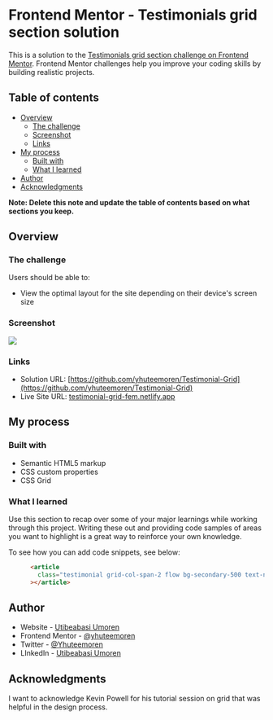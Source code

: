 # Frontend Mentor - Testimonials grid section solution

This is a solution to the [Testimonials grid section challenge on Frontend Mentor](https://www.frontendmentor.io/challenges/testimonials-grid-section-Nnw6J7Un7). Frontend Mentor challenges help you improve your coding skills by building realistic projects. 

## Table of contents

- [Overview](#overview)
  - [The challenge](#the-challenge)
  - [Screenshot](#screenshot)
  - [Links](#links)
- [My process](#my-process)
  - [Built with](#built-with)
  - [What I learned](#what-i-learned)
- [Author](#author)
- [Acknowledgments](#acknowledgments)

**Note: Delete this note and update the table of contents based on what sections you keep.**

## Overview

### The challenge

Users should be able to:

- View the optimal layout for the site depending on their device's screen size

### Screenshot

![](/screenshot.jpg)

### Links

- Solution URL: [https://github.com/yhuteemoren/Testimonial-Grid](https://github.com/yhuteemoren/Testimonial-Grid)
- Live Site URL: [testimonial-grid-fem.netlify.app](testimonial-grid-fem.netlify.app)


## My process

### Built with

- Semantic HTML5 markup
- CSS custom properties
- CSS Grid


### What I learned

Use this section to recap over some of your major learnings while working through this project. Writing these out and providing code samples of areas you want to highlight is a great way to reinforce your own knowledge.

To see how you can add code snippets, see below:

```html
      <article
        class="testimonial grid-col-span-2 flow bg-secondary-500 text-neutral-100"
      ></article>
```

## Author

- Website - [Utibeabasi Umoren](https://github.com/yhuteemoren)
- Frontend Mentor - [@yhuteemoren](https://www.frontendmentor.io/profile/yhuteemoren)
- Twitter - [@Yhuteemoren](https://twitter.com/Yhuteemoren)
- LInkedIn - [Utibeabasi Umoren](https://www.linkedin.com/in/utibeabasi-umoren/)


## Acknowledgments

I want to acknowledge Kevin Powell for his tutorial session on grid that was helpful in the design process.